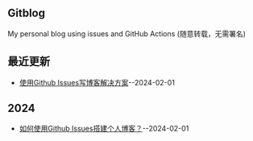## Gitblog
My personal blog using issues and GitHub Actions (随意转载，无需署名)

## 最近更新
- [使用Github Issues写博客解决方案](https://github.com/humyna/gitblog/issues/1)--2024-02-01
## 2024
- [如何使用Github Issues搭建个人博客？](https://github.com/humyna/gitblog/issues/1)--2024-02-01
